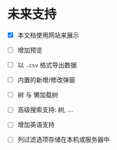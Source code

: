 # 未来支持

- [x] 本文档使用网站来展示
- [ ] 增加预览
- [ ] 以 `.csv` 格式导出数据
- [ ] 内置的新增/修改弹窗
- [ ] 树 与 懒加载树
- [ ] 高级搜索支持: 树, ...
- [ ] 增加英语支持
- [ ] 列过滤选项存储在本机或服务器中

